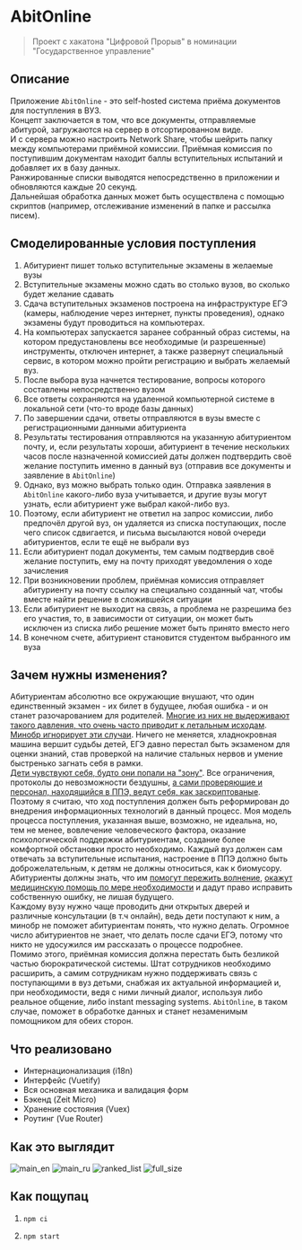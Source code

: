 # AbitOnline

> Проект с хакатона "Цифровой Прорыв" в номинации "Государственное управление"

## Описание

Приложение `AbitOnline` - это self-hosted система приёма документов для поступления в ВУЗ. <br>
Концепт заключается в том, что все документы, отправляемые абитурой, загружаются на сервер в отсортированном виде. <br>
И с сервера можно настроить Network Share, чтобы шейрить папку между компьютерами приёмной комиссии.
Приёмная комиссия по поступившим документам находит баллы вступительных испытаний и добавляет их в базу данных. <br>
Ранжированные списки выводятся непосредственно в приложении и обновляются каждые 20 секунд. <br>
Дальнейшая обработка данных может быть осуществлена с помощью скриптов (например, отслеживание изменений в папке и рассылка писем).

## Смоделированные условия поступления

1) Абитуриент пишет только вступительные экзамены в желаемые вузы
2) Вступительные экзамены можно сдать во столько вузов, во сколько будет желание сдавать
3) Сдача вступительных экзаменов построена на инфраструктуре ЕГЭ (камеры, наблюдение через интернет, пункты проведения), однако экзамены будут проводиться на компьютерах.
4) На компьютерах запускается заранее собранный образ системы, на котором предустановлены все необходимые (и разрешенные) инструменты, отключен интернет, а также развернут специальный сервис, в котором можно пройти регистрацию и выбрать желаемый вуз.
5) После выбора вуза начнется тестирование, вопросы которого составлены непосредственно вузом
6) Все ответы сохраняются на удаленной компьютерной системе в локальной сети (что-то вроде базы данных)
7) По завершении сдачи, ответы отправляются в вузы вместе с регистрационными данными абитуриента
8) Результаты тестирования отправляются на указанную абитуриентом почту, и, если результаты хороши, абитуриент в течение нескольких часов после назначенной комиссией даты должен подтвердить своё желание поступить именно в данный вуз (отправив все документы и заявление в `AbitOnline`)
9) Однако, вуз можно выбрать только один. Отправка заявления в `AbitOnline` какого-либо вуза учитывается, и другие вузы могут узнать, если абитуриент уже выбрал какой-либо вуз.
10) Поэтому, если абитуриент не ответил на запрос комиссии, либо предпочёл другой вуз, он удаляется из списка поступающих, после чего список сдвигается, и письма высылаются новой очереди абитуриентов, если те ещё не выбрали вуз
11) Если абитуриент подал документы, тем самым подтвердив своё желание поступить, ему на почту приходят уведомления о ходе зачисления
12) При возникновении проблем, приёмная комиссия отправляет абитуриенту на почту ссылку на специально созданный чат, чтобы вместе найти решение в сложившейся ситуации
13) Если абитуриент не выходит на связь, а проблема не разрешима без его участия, то, в зависимости от ситуации, он может быть исключен из списка либо решение может быть принято вместо него
14) В конечном счете, абитуриент становится студентом выбранного им вуза

## Зачем нужны изменения?

Абитуриентам абсолютно все окружающие внушают, что один единственный экзамен - их билет в будущее, любая ошибка - и он станет разочарованием для родителей. [Многие из них не выдерживают такого давления, что очень часто приводит к летальным исходам](https://lenta.ru/news/2019/04/21/school/). [Минобр игнорирует эти случаи](https://life.ru/t/%D0%B7%D0%B4%D0%BE%D1%80%D0%BE%D0%B2%D1%8C%D0%B5/994003/rosobrnadzor_nie_schitaiet_ieghe_prichinoi_dietskikh_suitsidov). Ничего не меняется, хладнокровная машина вершит судьбы детей, ЕГЭ давно перестал быть экзаменом для оценки знаний, став проверкой на наличие стальных нервов и умение быстренько загнать себя в рамки. <br>
[Дети чувствуют себя, будто они попали на "зону"](https://lenta.ru/news/2018/06/05/u_can_leave_ur_hat_on/). Все ограничения, протоколы до невозможности бездушны, [а сами проверяющие и персонал, находящийся в ППЭ, ведут себя, как заскриптованые](https://lenta.ru/news/2019/06/20/phone/). <br>
Поэтому я считаю, что ход поступления должен быть реформирован до внедрения информационных технологий в данный процесс.
Моя модель процесса поступления, указанная выше, возможно, не идеальна, но, тем не менее, вовлечение человеческого фактора, оказание психологической поддержки абитуриентам, создание более комфортной обстановки просто необходимо. Каждый вуз должен сам отвечать за вступительные испытания, настроение в ППЭ должно быть доброжелательным, к детям не должны относиться, как к биомусору. Абитуриенты должны знать, что им [помогут пережить волнение](http://www.psychologies.ru/self-knowledge/spravitsya-s-volneniem-i-sdat-ege/), [окажут медицинскую помощь по мере необходимости](https://ria.ru/20190529/1555070661.html) и дадут право исправить собственную ошибку, не лишая будущего. <br>
Каждому вузу нужно чаще проводить дни открытых дверей и различные консультации (в т.ч онлайн), ведь дети поступают к ним, а минобр не поможет абитуриентам понять, что нужно делать. Огромное число абитуриентов не знает, что делать после сдачи ЕГЭ, потому что никто не удосужился им рассказать о процессе подробнее. <br>
Помимо этого, приёмная комиссия должна перестать быть безликой частью бюрократической системы. Штат сотрудников необходимо расширить, а самим сотрудникам нужно поддерживать связь с поступающими в вуз детьми, снабжая их актуальной информацией и, при необходимости, ведя с ними личный диалог, используя либо реальное общение, либо instant messaging systems. `AbitOnline`, в таком случае, поможет в обработке данных и станет незаменимым помощником для обеих сторон.

## Что реализовано
* Интернационализация (i18n)
* Интерфейс (Vuetify)
* Вся основная механика и валидация форм
* Бэкенд (Zeit Micro)
* Хранение состояния (Vuex)
* Роутинг (Vue Router)

## Как это выглядит

![main_en](https://user-images.githubusercontent.com/24318966/60133014-5308e280-97a5-11e9-8ee6-1c3db696465f.png)
![main_ru](https://user-images.githubusercontent.com/24318966/60133020-556b3c80-97a5-11e9-9ea2-fe125b2bf788.png)
![ranked_list](https://user-images.githubusercontent.com/24318966/60133025-57350000-97a5-11e9-82a4-c7093cfb2f87.png)
![full_size](https://user-images.githubusercontent.com/24318966/60133028-58fec380-97a5-11e9-9a5c-d549fd17dc4b.png)


## Как пощупац

1) `npm ci`

2) `npm start`
